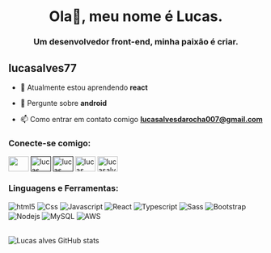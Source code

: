 <!--<img align="right" alt="Coding" width="100%"   src="https://i.pinimg.com/originals/c6/33/c2/c633c20ede82f0e0ced7d570dbe3a1f3.gif">-->
<h1 color="white" align="center">Ola👋, meu nome é Lucas.</h1>
<h3 align="center">Um desenvolvedor front-end, minha paixão é criar.</h3>
<!--<img align="right" alt="Coding" width="400" src="https://media.giphy.com/media/Rpl1sod1vCXK0L2SUN/giphy.gif">-->

<p align="left"> <h2>lucasalves77</h2> </p>

- 🌱 Atualmente estou aprendendo **react**

- 💬 Pergunte sobre **android**

- 📫 Como entrar em contato comigo **lucasalvesdarocha007@gmail.com**

<h3 align="left">Conecte-se comigo:</h3>

<a href="https://www.linkedin.com/in/lucas-alvesz/" target="blank"><img align="center" src="https://cdn.worldvectorlogo.com/logos/linkedin-icon-2.svg" height="30" width="40" /></a> 
<a href="" target="blank"><img align="center" src="https://cdn.worldvectorlogo.com/logos/twitter-6.svg" alt="lucas alves7" height="30" width="40" /></a> 
<a href="" target="blank"><img align="center" src="https://cdn.worldvectorlogo.com/logos/instagram-2016-5.svg" alt="lucas alves7" height="30" width="40" /></a>
<a href="https://stackoverflow.com/users/16329447/lucasalves7" target="blank"><img align="center" src="https://cdn.worldvectorlogo.com/logos/stack-overflow.svg" alt="lucas alves7" height="30" width="40" /></a> 
<a href="https://dev.to/lucasalves7" target="blank"><img align="center" src="https://raw.githubusercontent.com/rahuldkjain/github-profile-readme-generator/master/src/images/icons/Social/devto.svg" alt="lucasalves7" height="30" width="40" /></a>
<h3 align="left">Linguagens e Ferramentas:</h3>
<div style="display: inline_block">
  <img align="center" alt="html5" src="https://img.shields.io/badge/HTML5-E34F26?style=for-the-badge&logo=html5&logoColor=white" >
  <img align="center" alt="Css" src="https://img.shields.io/badge/CSS3-1572B6?style=for-the-badge&logo=css3&logoColor=white" >
  <img align="center" alt="Javascript" src="https://img.shields.io/badge/JavaScript-F7DF1E?style=for-the-badge&logo=javascript&logoColor=black" >
  <img align="center" alt="React" src="https://img.shields.io/badge/React-20232A?style=for-the-badge&logo=react&logoColor=61DAFB" >
  <img align="center" alt="Typescript" src="https://img.shields.io/badge/TypeScript-007ACC?style=for-the-badge&logo=typescript&logoColor=white" >
  <img align="center" alt="Sass" src="https://img.shields.io/badge/Sass-CC6699?style=for-the-badge&logo=sass&logoColor=white" >
  <img align="center" alt="Bootstrap" src="https://img.shields.io/badge/Bootstrap-563D7C?style=for-the-badge&logo=bootstrap&logoColor=white" >
  <img align="center" alt="Nodejs" src="https://img.shields.io/badge/Node.js-43853D?style=for-the-badge&logo=node.js&logoColor=white" >
  <img align="center" alt="MySQL" src="https://img.shields.io/badge/MySQL-005C84?style=for-the-badge&logo=mysql&logoColor=white" >
  <img align="center" alt="AWS" src="https://img.shields.io/badge/Amazon_AWS-232F3E?style=for-the-badge&logo=amazon-aws&logoColor=white" >
</div>
<br/>

![Lucas alves GitHub stats](https://github-readme-stats.vercel.app/api?username=lucasalves77&show_icons=true&theme=tokyonight)

